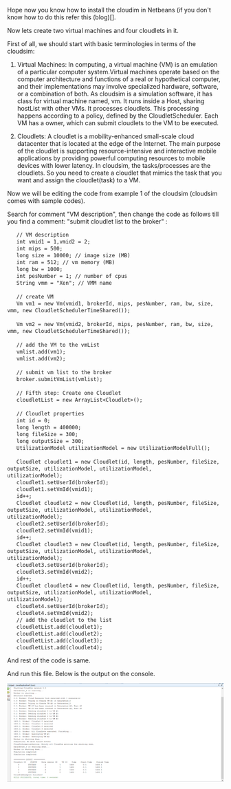 Hope now you know how to install the cloudim in Netbeans (if you don't know 
how to do this refer this (blog)[]. 

Now lets create two virtual machines and four cloudlets in it.

First of all, we should start with basic terminologies in terms of the cloudsim: 

1. Virtual Machines: In computing, a virtual machine (VM) is an emulation of a 
particular computer system.Virtual machines operate based on the computer architecture
and functions of a real or hypothetical computer, and their implementations may 
involve specialized hardware, software, or a combination of both. As cloudsim is a 
simulation software, it has class for virtual machine named, vm. It runs inside a 
Host, sharing hostList with other VMs. It processes cloudlets. This processing 
happens according to a policy, defined by the CloudletScheduler. 
Each VM has a owner, which can submit cloudlets to the VM to be executed.

2. Cloudlets: A cloudlet is a mobility-enhanced small-scale cloud datacenter that
is located at the edge of the Internet. The main purpose of the cloudlet is supporting
resource-intensive and interactive mobile applications by providing powerful computing
resources to mobile devices with lower latency. In cloudsim, the tasks/processes are 
the cloudlets. So you need to create a cloudlet that mimics the task that you want and
assign the cloudlet(task) to a VM.

Now we will be editing the code from example 1 of the cloudsim 
(cloudsim comes with sample codes).

Search for comment "VM description", then change the code as follows till you
find a comment: "submit cloudlet list to the broker" :
```
   // VM description
   int vmid1 = 1,vmid2 = 2;
   int mips = 500;
   long size = 10000; // image size (MB)
   int ram = 512; // vm memory (MB)
   long bw = 1000;
   int pesNumber = 1; // number of cpus
   String vmm = "Xen"; // VMM name

   // create VM
   Vm vm1 = new Vm(vmid1, brokerId, mips, pesNumber, ram, bw, size, vmm, new CloudletSchedulerTimeShared());
                        
   Vm vm2 = new Vm(vmid2, brokerId, mips, pesNumber, ram, bw, size, vmm, new CloudletSchedulerTimeShared());

   // add the VM to the vmList
   vmlist.add(vm1);
   vmlist.add(vm2);

   // submit vm list to the broker
   broker.submitVmList(vmlist);

   // Fifth step: Create one Cloudlet
   cloudletList = new ArrayList<Cloudlet>();

   // Cloudlet properties
   int id = 0;
   long length = 400000;
   long fileSize = 300;
   long outputSize = 300;
   UtilizationModel utilizationModel = new UtilizationModelFull();

   Cloudlet cloudlet1 = new Cloudlet(id, length, pesNumber, fileSize, outputSize, utilizationModel, utilizationModel,           utilizationModel);
   cloudlet1.setUserId(brokerId);
   cloudlet1.setVmId(vmid1);
   id++;
   Cloudlet cloudlet2 = new Cloudlet(id, length, pesNumber, fileSize, outputSize, utilizationModel, utilizationModel,          utilizationModel);
   cloudlet2.setUserId(brokerId);
   cloudlet2.setVmId(vmid1);
   id++;
   Cloudlet cloudlet3 = new Cloudlet(id, length, pesNumber, fileSize, outputSize, utilizationModel, utilizationModel,          utilizationModel);
   cloudlet3.setUserId(brokerId);
   cloudlet3.setVmId(vmid2);
   id++;
   Cloudlet cloudlet4 = new Cloudlet(id, length, pesNumber, fileSize, outputSize, utilizationModel, utilizationModel,          utilizationModel);
   cloudlet4.setUserId(brokerId);
   cloudlet4.setVmId(vmid2);
   // add the cloudlet to the list
   cloudletList.add(cloudlet1);
   cloudletList.add(cloudlet2);
   cloudletList.add(cloudlet3);
   cloudletList.add(cloudlet4); 
```
And rest of the code is same. 

And run this file. Below is the output on the console.

![Output](/images/digging-deeper-1.png)
